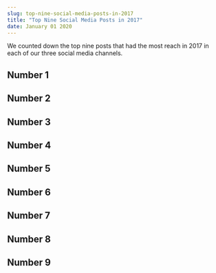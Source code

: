 ```yaml
---
slug: top-nine-social-media-posts-in-2017
title: "Top Nine Social Media Posts in 2017"
date: January 01 2020
---
```


<p>We counted down the top nine posts that had the most reach in 2017 in each of our three social media channels.</p><h2>Number 1</h2><h2>Number 2</h2><h2>Number 3</h2><h2>Number 4</h2><h2>Number 5</h2><h2>Number 6</h2><h2>Number 7</h2><h2>Number 8</h2><h2>Number 9</h2>
